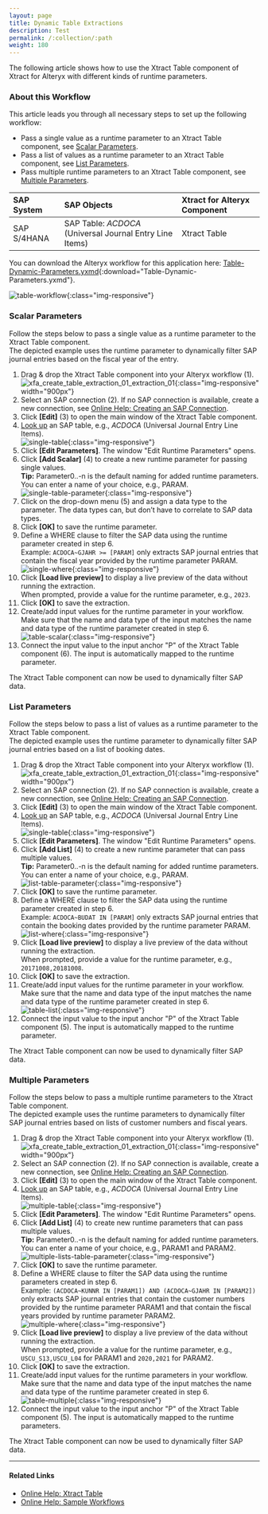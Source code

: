 ```yaml
---
layout: page
title: Dynamic Table Extractions 
description: Test
permalink: /:collection/:path
weight: 180
---
```


The following article shows how to use the Xtract Table component of Xtract for Alteryx with different kinds of runtime parameters.<br>

### About this Workflow

This article leads you through all necessary steps to set up the following workflow:
- Pass a single value as a runtime parameter to an Xtract Table component, see [Scalar Parameters](#scalar-parameters).
- Pass a list of values as a runtime parameter to an Xtract Table component, see [List Parameters](#list-parameters).
- Pass multiple runtime parameters to an Xtract Table component, see [Multiple Parameters](#multiple-parameters).


| SAP System | SAP Objects | Xtract for Alteryx Component |
| :------ |:--- | :--- |
| SAP S/4HANA | SAP Table: *ACDOCA* (Universal Journal Entry Line Items) | Xtract Table |

You can download the Alteryx workflow for this application here: [Table-Dynamic-Parameters.yxmd](/files/xfa/Table-Dynamic-Parameters.yxmd){:download="Table-Dynamic-Parameters.yxmd"}.

![table-workflow](/img/contents/xfa/workflow.png){:class="img-responsive"}

<!---
### Prerequisites

To use the Xtract Table component, access to the designated authority objects (RFC) in SAP must be available.<br>
For more information, refer to the knowledge base article [SAP User Rights: Table](../sap/authority-objects-sap-user-rights#table).
-->

### Scalar Parameters

Follow the steps below to pass a single value as a runtime parameter to the Xtract Table component.<br>
The depicted example uses the runtime parameter to dynamically filter SAP journal entries based on the fiscal year of the entry.

1. Drag & drop the Xtract Table component into your Alteryx workflow (1).<br>
![xfa_create_table_extraction_01_extraction_01](/img/contents/xfa/xfa_create_table_extraction_01.png){:class="img-responsive" width="900px"}
2. Select an SAP connection (2). If no SAP connection is available, create a new connection, see [Online Help: Creating an SAP Connection](https://help.theobald-software.com/en/xtract-for-alteryx/sap-connection).
3. Click **[Edit]** (3) to open the main window of the Xtract Table component.
4. [Look up](https://help.theobald-software.com/en/xtract-universal/table/extract-table-data#look-up-a-table) an SAP table, e.g., *ACDOCA* (Universal Journal Entry Line Items).<br>
![single-table](/img/contents/xfa/single-table.png){:class="img-responsive"}
5. Click **[Edit Parameters]**. The window "Edit Runtime Parameters" opens.
6. Click **[Add Scalar]** (4) to create a new runtime parameter for passing single values.<br>
**Tip:** Parameter0..-n is the default naming for added runtime parameters. You can enter a name of your choice, e.g., PARAM.
![single-table-parameter](/img/contents/xfa/single-table-parameter.png){:class="img-responsive"}
7. Click on the drop-down menu (5) and assign a data type to the parameter. The data types can, but don’t have to correlate to SAP data types.
8. Click **[OK]** to save the runtime parameter. 
9. Define a WHERE clause to filter the SAP data using the runtime parameter created in step 6. <br>
Example: `ACDOCA~GJAHR >= [PARAM]` only extracts SAP journal entries that contain the fiscal year provided by the runtime parameter PARAM.<br>
![single-where](/img/contents/xfa/single-where.png){:class="img-responsive"}
10. Click **[Load live preview]** to display a live preview of the data without running the extraction.<br>
When prompted, provide a value for the runtime parameter, e.g., `2023`.
11. Click **[OK]** to save the extraction.
12. Create/add input values for the runtime parameter in your workflow.
Make sure that the name and data type of the input matches the name and data type of the runtime parameter created in step 6. <br>
![table-scalar](/img/contents/xfa/table-scalar.png){:class="img-responsive"}
13. Connect the input value to the input anchor "P" of the Xtract Table component (6). The input is automatically mapped to the runtime parameter.

The Xtract Table component can now be used to dynamically filter SAP data.

### List Parameters

Follow the steps below to pass a list of values as a runtime parameter to the Xtract Table component.<br>
The depicted example uses the runtime parameter to dynamically filter SAP journal entries based on a list of booking dates.

1. Drag & drop the Xtract Table component into your Alteryx workflow (1).<br>
![xfa_create_table_extraction_01_extraction_01](/img/contents/xfa/xfa_create_table_extraction_01.png){:class="img-responsive" width="900px"}
2. Select an SAP connection (2). If no SAP connection is available, create a new connection, see [Online Help: Creating an SAP Connection](https://help.theobald-software.com/en/xtract-for-alteryx/sap-connection).
3. Click **[Edit]** (3) to open the main window of the Xtract Table component.
4. [Look up](https://help.theobald-software.com/en/xtract-universal/table/extract-table-data#look-up-a-table) an SAP table, e.g., *ACDOCA* (Universal Journal Entry Line Items).<br>
![single-table](/img/contents/xfa/single-table.png){:class="img-responsive"}
5. Click **[Edit Parameters]**. The window "Edit Runtime Parameters" opens.
6. Click **[Add List]** (4) to create a new runtime parameter that can pass multiple values.<br>
**Tip:** Parameter0..-n is the default naming for added runtime parameters. You can enter a name of your choice, e.g., PARAM.
![list-table-parameter](/img/contents/xfa/list-table-parameter.png){:class="img-responsive"}
7. Click **[OK]** to save the runtime parameter. 
8. Define a WHERE clause to filter the SAP data using the runtime parameter created in step 6. <br>
Example: `ACDOCA~BUDAT IN [PARAM]` only extracts SAP journal entries that contain the booking dates provided by the runtime parameter PARAM.<br>
![list-where](/img/contents/xfa/list-where.png){:class="img-responsive"}
9. Click **[Load live preview]** to display a live preview of the data without running the extraction.<br>
When prompted, provide a value for the runtime parameter, e.g., `20171008,20181008`.
10. Click **[OK]** to save the extraction.
11. Create/add input values for the runtime parameter in your workflow.
Make sure that the name and data type of the input matches the name and data type of the runtime parameter created in step 6. <br>
![table-list](/img/contents/xfa/table-list.png){:class="img-responsive"}
12. Connect the input value to the input anchor "P" of the Xtract Table component (5). The input is automatically mapped to the runtime parameter.

The Xtract Table component can now be used to dynamically filter SAP data.

### Multiple Parameters

Follow the steps below to pass a multiple runtime parameters to the Xtract Table component.<br>
The depicted example uses the runtime parameters to dynamically filter SAP journal entries based on lists of customer numbers and fiscal years.

1. Drag & drop the Xtract Table component into your Alteryx workflow (1).<br>
![xfa_create_table_extraction_01_extraction_01](/img/contents/xfa/xfa_create_table_extraction_01.png){:class="img-responsive" width="900px"}
2. Select an SAP connection (2). If no SAP connection is available, create a new connection, see [Online Help: Creating an SAP Connection](https://help.theobald-software.com/en/xtract-for-alteryx/sap-connection).
3. Click **[Edit]** (3) to open the main window of the Xtract Table component.
4. [Look up](https://help.theobald-software.com/en/xtract-universal/table/extract-table-data#look-up-a-table) an SAP table, e.g., *ACDOCA* (Universal Journal Entry Line Items).<br>
![multiple-table](/img/contents/xfa/single-table.png){:class="img-responsive"}
5. Click **[Edit Parameters]**. The window "Edit Runtime Parameters" opens.
6. Click **[Add List]** (4) to create new runtime parameters that can pass multiple values.<br>
**Tip:** Parameter0..-n is the default naming for added runtime parameters. You can enter a name of your choice, e.g., PARAM1 and PARAM2.
![multiple-lists-table-parameter](/img/contents/xfa/multiple-lists-table-parameter.png){:class="img-responsive"}
7. Click **[OK]** to save the runtime parameter. 
8. Define a WHERE clause to filter the SAP data using the runtime parameters created in step 6. <br>
Example: `(ACDOCA~KUNNR IN [PARAM1]) AND (ACDOCA~GJAHR IN [PARAM2])` only extracts SAP journal entries that contain the customer numbers provided by the runtime parameter PARAM1 and that contain the fiscal years provided by runtime parameter PARAM2.<br>
![multiple-where](/img/contents/xfa/multiple-where.png){:class="img-responsive"}
9. Click **[Load live preview]** to display a live preview of the data without running the extraction.<br>
When prompted, provide a value for the runtime parameter, e.g., `USCU_S13,USCU_L04` for PARAM1 and `2020,2021` for PARAM2.
10. Click **[OK]** to save the extraction.
11. Create/add input values for the runtime parameters in your workflow.
Make sure that the name and data type of the input matches the name and data type of the runtime parameter created in step 6. <br>
![table-multiple](/img/contents/xfa/table-multiple.png){:class="img-responsive"}
12. Connect the input value to the input anchor "P" of the Xtract Table component (5). The input is automatically mapped to the runtime parameters.

The Xtract Table component can now be used to dynamically filter SAP data.

*****
#### Related Links
- [Online Help: Xtract Table](https://help.theobald-software.com/en/xtract-for-alteryx/table)
- [Online Help: Sample Workflows](https://help.theobald-software.com/en/xtract-for-alteryx/sample-workflows)
